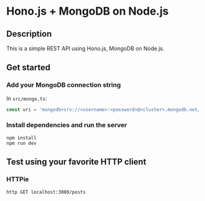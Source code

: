 # Hono.js + MongoDB on Node.js

## Description

This is a simple REST API using Hono.js, MongoDB on Node.js.

## Get started

### Add your MongoDB connection string

In `src/mongo.ts`:

``` typescript
const uri = 'mongodb+srv://<username>:<password>@<cluster>.mongodb.net/<database>?retryWrites=true&w=majority';
```

### Install dependencies and run the server

``` shell
npm install
npm run dev
```

## Test using your favorite HTTP client

### HTTPie

``` shell
http GET localhost:3000/posts
```
